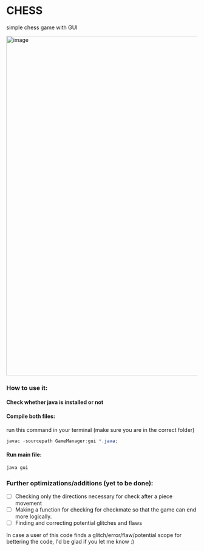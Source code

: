 # CHESS
simple chess game with GUI

<img width="894" alt="image" src="https://github.com/user-attachments/assets/4342347b-e418-476e-abef-e6069e5066fa">

### How to use it:

#### Check whether java is installed or not

#### Compile both files:
run this command in your terminal (make sure you are in the correct folder)
```java
javac -sourcepath GameManager:gui *.java;
```

#### Run main file:
```java
java gui
```

### Further optimizations/additions (yet to be done):
- [ ] Checking only the directions necessary for check after a piece movement
- [ ] Making a function for checking for checkmate so that the game can end more logically.
- [ ] Finding and correcting potential glitches and flaws

In case a user of this code finds a glitch/error/flaw/potential scope for bettering the code, I'd be glad if you let me know :)
